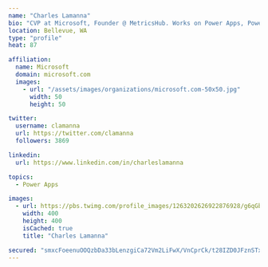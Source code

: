 ```yaml
---
name: "Charles Lamanna"
bio: "CVP at Microsoft, Founder @ MetricsHub. Works on Power Apps, Power Automate, Power Virtual Agent, Common Data Service and Dynamics 365."
location: Bellevue, WA
type: "profile"
heat: 87

affiliation:
  name: Microsoft
  domain: microsoft.com
  images:
    - url: "/assets/images/organizations/microsoft.com-50x50.jpg"
      width: 50
      height: 50

twitter:
  username: clamanna
  url: https://twitter.com/clamanna
  followers: 3869

linkedin:
  url: https://www.linkedin.com/in/charleslamanna

topics:
  - Power Apps

images:
  - url: https://pbs.twimg.com/profile_images/1263202626922876928/g6qGbHZ-_400x400.jpg
    width: 400
    height: 400
    isCached: true
    title: "Charles Lamanna"

secured: "smxcFoeenuOOQzbDa33bLenzgiCa72Vm2LiFwX/VnCprCk/t28IZD0JFznSTxo2ckcfhjAlEiz/lceOk1DQQCWtXR4VYLKmftk3VNsmDucfjai6Cz91os61QtSoHX0AFXPe0I7b8hLKuiHyxbY4enfUw01HRXjt+WNmcD5l5s2m527quIIQNea4w6e5PJ6yowMY6DV31ycn7CeTzz4dQ6o4uSE4oe/uGgnbcczs9WDgAsq31j8wc0QrjQWaK7vAjd3VqpL5He9LBGHUROfWN+v3kPgKMu6OD9ZR5ayOgkXjYy3JyMZjqZYFygqBh4H5ZQP7NFMr4tVZLBTAlIN1x1xeNHKj6OMfSvyMDhpeerNA1LFbDJvDKxJl2DfGgWgSReu3mD5KdYqiiT7tFNBkcE20sjp4Jgv2m+hnegE9mP6Y=;VrOE1CkUHKN8n78ixKadVQ=="
---
```


